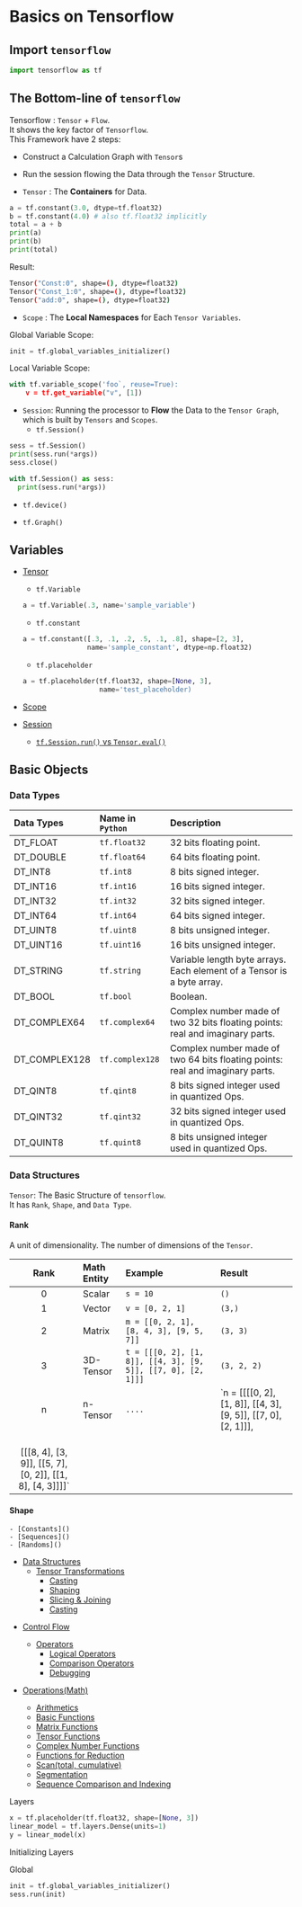 # Basics on Tensorflow

## Import `tensorflow`

```py
import tensorflow as tf
```

## The Bottom-line of `tensorflow`

Tensorflow : `Tensor` + `Flow`.  
It shows the key factor of `Tensorflow`.  
This Framework have 2 steps:
* Construct a Calculation Graph with `Tensor`s  
* Run the session flowing the Data through the `Tensor` Structure.


* `Tensor` : The __Containers__ for Data.

```py
a = tf.constant(3.0, dtype=tf.float32)
b = tf.constant(4.0) # also tf.float32 implicitly
total = a + b
print(a)
print(b)
print(total)
```

Result:
```sh
Tensor("Const:0", shape=(), dtype=float32)
Tensor("Const_1:0", shape=(), dtype=float32)
Tensor("add:0", shape=(), dtype=float32)
```


* `Scope` : The __Local Namespaces__ for Each `Tensor Variables`.

Global Variable Scope:
```py
init = tf.global_variables_initializer()
```

Local Variable Scope:
```py
with tf.variable_scope('foo`, reuse=True):
    v = tf.get_variable("v", [1])
```

* `Session`: Running the processor to __Flow__ the Data to the `Tensor Graph`, which is built by `Tensors` and `Scopes`.
  - `tf.Session()`

```py
sess = tf.Session()
print(sess.run(*args))
sess.close()
```

```py
with tf.Session() as sess:
  print(sess.run(*args))
```

  - `tf.device()`


  - `tf.Graph()`


## Variables

  - [Tensor]()
    - `tf.Variable`
    ```py
    a = tf.Variable(.3, name='sample_variable')
    ```
    
    - `tf.constant`
    ```py
    a = tf.constant([.3, .1, .2, .5, .1, .8], shape=[2, 3],
                    name='sample_constant', dtype=np.float32)
    ```
    
    - `tf.placeholder`
    ```py
    a = tf.placeholder(tf.float32, shape=[None, 3],
                       name='test_placeholder)
    ```
  - [Scope]()
  
  - [Session]()
    - [`tf.Session.run()` vs `Tensor.eval()`]()

## Basic Objects

### Data Types

| Data Types | Name in `Python` | Description |
| :--------- | :--------------- | :---------- |
| DT_FLOAT | `tf.float32` | 32 bits floating point. |
| DT_DOUBLE | `tf.float64` | 64 bits floating point. |
| DT_INT8 | `tf.int8` | 8 bits signed integer. |
| DT_INT16 | `tf.int16` | 16 bits signed integer. |
| DT_INT32 | `tf.int32` | 32 bits signed integer. |
| DT_INT64 | `tf.int64` | 64 bits signed integer. |
| DT_UINT8 | `tf.uint8` | 8 bits unsigned integer. |
| DT_UINT16	| `tf.uint16` | 16 bits unsigned integer. |
| DT_STRING	| `tf.string` | Variable length byte arrays. Each element of a Tensor is a byte array. |
| DT_BOOL | `tf.bool` | Boolean. |
| DT_COMPLEX64 | `tf.complex64` | Complex number made of two 32 bits floating points: <br/>real and imaginary parts. |
| DT_COMPLEX128 | `tf.complex128` | Complex number made of two 64 bits floating points: <br/>real and imaginary parts. |
| DT_QINT8 | `tf.qint8` | 8 bits signed integer used in quantized Ops. |
| DT_QINT32 | `tf.qint32` | 32 bits signed integer used in quantized Ops. |
| DT_QUINT8 | `tf.quint8` | 8 bits unsigned integer used in quantized Ops. |


  
### Data Structures
  
`Tensor`: The Basic Structure of `tensorflow`.  
It has `Rank`, `Shape`, and `Data Type`.

#### Rank
A unit of dimensionality. The number of dimensions of the `Tensor`.

| Rank | Math Entity | Example | Result |
| :--------: | :--------------- | :---------- | :-------- |
| 0 | Scalar | `s = 10` | `()` |
| 1 | Vector | `v = [0, 2, 1]` | `(3,)` |
| 2 | Matrix | `m = [[0, 2, 1], [8, 4, 3], [9, 5, 7]]` | `(3, 3)` |
| 3 | 3D-Tensor | `t = [[[0, 2], [1, 8]], [[4, 3], [9, 5]], [[7, 0], [2, 1]]]` | `(3, 2, 2)` |
| n | n-Tensor | `....` | `n = [[[[0, 2], [1, 8]], [[4, 3], [9, 5]], [[7, 0], [2, 1]]],
                            <br/>[[[8, 4], [3, 9]], [[5, 7], [0, 2]], [[1, 8], [4, 3]]]]` |


#### Shape




    - [Constants]()
    - [Sequences]()
    - [Randoms]()
    
  
  - [Data Structures]()
    - [Tensor Transformations]()
      - [Casting]()
      - [Shaping]()
      - [Slicing & Joining]()
      - [Casting]()

* [Control Flow]()
  - [Operators]()
    - [Logical Operators]()
    - [Comparison Operators]()
    - [Debugging]()

* [Operations(Math)]()
  - [Arithmetics]()
  - [Basic Functions]()
  - [Matrix Functions]()
  - [Tensor Functions]()
  - [Complex Number Functions]()
  - [Functions for Reduction]()
  - [Scan(total, cumulative)]()
  - [Segmentation]()
  - [Sequence Comparison and Indexing]()

Layers

```py
x = tf.placeholder(tf.float32, shape=[None, 3])
linear_model = tf.layers.Dense(units=1)
y = linear_model(x)
```

Initializing Layers

Global

```py
init = tf.global_variables_initializer()
sess.run(init)
```

